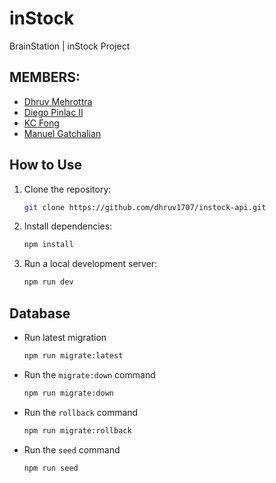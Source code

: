 # inStock
BrainStation | inStock Project 

## MEMBERS:
* [Dhruv Mehrottra](https://github.com/dhruv1707)
* [Diego Pinlac II](https://github.com/TechSavvyCoder)
* [KC Fong](https://github.com/kcfong808)
* [Manuel Gatchalian](https://github.com/Yengzzkie)

## How to Use
1. Clone the repository:
    ```bash
    git clone https://github.com/dhruv1707/instock-api.git
    ```
2. Install dependencies:
    ```bash
    npm install  
    ```
3. Run a local development server:
    ```bash
    npm run dev
    ```

## Database
* Run latest migration
    ```bash
    npm run migrate:latest
    ```
* Run the `migrate:down` command
    ```bash
    npm run migrate:down  
    ```
* Run the `rollback` command
    ```bash
    npm run migrate:rollback
    ```
* Run the `seed` command
    ```bash
    npm run seed
    ```
